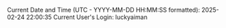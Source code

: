 Current Date and Time (UTC - YYYY-MM-DD HH:MM:SS formatted): 2025-02-24 22:00:35
Current User's Login: luckyaiman
